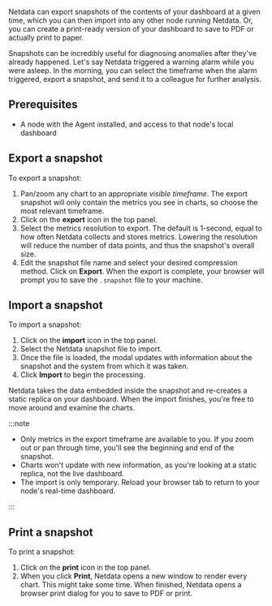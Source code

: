 <!--
title: "Snapshot data"
sidebar_label: "Snapshot data"
custom_edit_url: "https://github.com/netdata/netdata/blob/master/docs/tasks/miscellaneous/snapshot-data.md"
learn_status: "Published"
learn_topic_type: "Tasks"
learn_rel_path: "miscellaneous"
learn_docs_purpose: "Instructions on how to take snapshots of data"
-->

Netdata can export snapshots of the contents of your dashboard at a given time, which you can then import into any other
node running Netdata. Or, you can create a print-ready version of your dashboard to save to PDF or actually print to
paper.

Snapshots can be incredibly useful for diagnosing anomalies after they've already happened. Let's say Netdata triggered
a warning alarm while you were asleep. In the morning, you can select the timeframe when the alarm triggered, export a
snapshot, and send it to a colleague for further analysis.

## Prerequisites

- A node with the Agent installed, and access to that node's local dashboard

## Export a snapshot

To export a snapshot:

1. Pan/zoom any chart to an appropriate _visible timeframe_. The export snapshot will only
   contain the metrics you see in charts, so choose the most relevant timeframe.
2. Click on the **export** icon in the top panel.
3. Select the metrics resolution to export. The default is 1-second, equal to how often Netdata collects and stores
   metrics. Lowering the resolution will reduce the number of data points, and thus the snapshot's overall size.
4. Edit the snapshot file name and select your desired compression method. Click on **Export**. When the export is
   complete, your browser will prompt you to save the `.snapshot` file to your machine.

## Import a snapshot

To import a snapshot:

1. Click on the **import** icon in the top panel.
2. Select the Netdata snapshot file to import.
3. Once the file is loaded, the modal updates with information about the snapshot and the system from which it was
   taken.
4. Click **Import** to begin the processing.

Netdata takes the data embedded inside the snapshot and re-creates a static replica on your dashboard. When the import
finishes, you're free to move around and examine the charts.

:::note

- Only metrics in the export timeframe are available to you. If you zoom out or pan through time, you'll see the
  beginning and end of the snapshot.
- Charts won't update with new information, as you're looking at a static replica, not the live dashboard.
- The import is only temporary. Reload your browser tab to return to your node's real-time dashboard.

:::

## Print a snapshot

To print a snapshot:

1. Click on the **print** icon in the top panel.
2. When you click **Print**, Netdata opens a new window to render every chart. This might take some time. When finished,
   Netdata opens a browser print dialog for you to save to PDF or print.